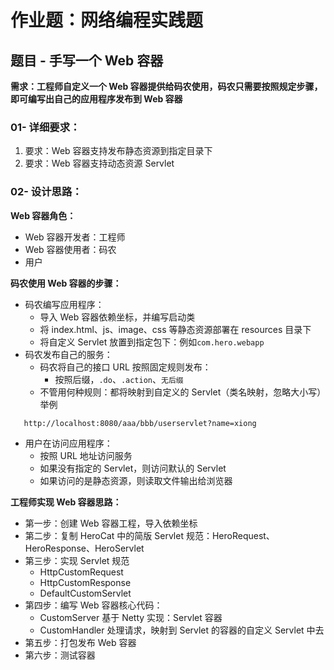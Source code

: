 # 作业题：网络编程实践题

## 题目 - 手写一个 Web 容器

**需求：工程师自定义一个 Web 容器提供给码农使用，码农只需要按照规定步骤，即可编写出自己的应用程序发布到 Web 容器**

### 01- 详细要求：

1. 要求：Web 容器支持发布静态资源到指定目录下
2. 要求：Web 容器支持动态资源 Servlet

### 02- 设计思路：

**Web 容器角色：**

- Web 容器开发者：工程师
- Web 容器使用者：码农
- 用户

**码农使用 Web 容器的步骤：**

- 码农编写应用程序：
  - 导入 Web 容器依赖坐标，并编写启动类
  - 将 index.html、js、image、css 等静态资源部署在 resources 目录下
  - 将自定义 Servlet 放置到指定包下：例如`com.hero.webapp`
- 码农发布自己的服务：
  - 码农将自己的接口 URL 按照固定规则发布：
    - 按照后缀，`.do`、`.action`、`无后缀`
  - 不管用何种规则：都将映射到自定义的 Servlet（类名映射，忽略大小写）举例

```
   http://localhost:8080/aaa/bbb/userservlet?name=xiong
```

- 用户在访问应用程序：
  - 按照 URL 地址访问服务
  - 如果没有指定的 Servlet，则访问默认的 Servlet
  - 如果访问的是静态资源，则读取文件输出给浏览器

**工程师实现 Web 容器思路：**

- 第一步：创建 Web 容器工程，导入依赖坐标
- 第二步：复制 HeroCat 中的简版 Servlet 规范：HeroRequest、HeroResponse、HeroServlet
- 第三步：实现 Servlet 规范
  - HttpCustomRequest
  - HttpCustomResponse
  - DefaultCustomServlet
- 第四步：编写 Web 容器核心代码：
  - CustomServer 基于 Netty 实现：Servlet 容器
  - CustomHandler 处理请求，映射到 Servlet 的容器的自定义 Servlet 中去
- 第五步：打包发布 Web 容器
- 第六步：测试容器